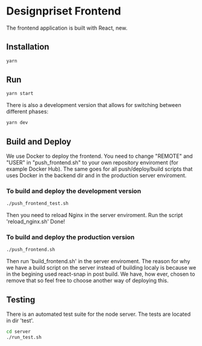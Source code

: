 # Designpriset Frontend

The frontend application is built with React, new.

## Installation

```bash
yarn
```

## Run

```bash
yarn start
```

There is also a development version that allows for switching between different phases:
```bash
yarn dev
```

## Build and Deploy

We use Docker to deploy the frontend. You need to change "REMOTE" and "USER" in "push_frontend.sh" to your own repository enviroment (for example Docker Hub).
The same goes for all push/deploy/build scripts that uses Docker in the backend dir and in the production server enviroment.

### To build and deploy the development version

```bash
./push_frontend_test.sh
```

Then you need to reload Nginx in the server enviroment. Run the script 'reload_nginx.sh'
Done!

### To build and deploy the production version
```bash
./push_frontend.sh
```

Then run 'build_frontend.sh' in the server enviroment.
The reason for why we have a build script on the server instead of building localy is because we in the begining used react-snap in post build.
We have, how ever, chosen to remove that so feel free to choose another way of deploying this.

## Testing
There is an automated test suite for the node server. The tests are located in dir 'test'.
```bash
cd server
./run_test.sh
```

